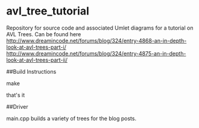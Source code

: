 # avl_tree_tutorial


Repository for source code and associated Umlet diagrams for a tutorial on AVL Trees.
Can be found here 
http://www.dreamincode.net/forums/blog/324/entry-4868-an-in-depth-look-at-avl-trees-part-i/
http://www.dreamincode.net/forums/blog/324/entry-4875-an-in-depth-look-at-avl-trees-part-ii/

##Build Instructions

make

that's it

##Driver

main.cpp builds a variety of trees for the blog posts.
